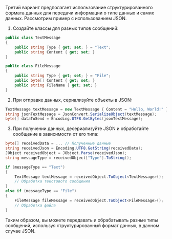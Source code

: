 Третий вариант предполагает использование структурированного формата данных для передачи информации о типе данных и самих данных. Рассмотрим пример с использованием JSON.

1. Создайте классы для разных типов сообщений:

```csharp
public class TextMessage
{
    public string Type { get; set; } = "Text";
    public string Content { get; set; }
}

public class FileMessage
{
    public string Type { get; set; } = "File";
    public byte[] Content { get; set; }
    public string FileName { get; set; }
}
```

2. При отправке данных, сериализуйте объекты в JSON:

```csharp
TextMessage textMessage = new TextMessage { Content = "Hello, World!" };
string jsonTextMessage = JsonConvert.SerializeObject(textMessage);
byte[] dataToSend = Encoding.UTF8.GetBytes(jsonTextMessage);
```

3. При получении данных, десериализуйте JSON и обработайте сообщение в зависимости от его типа:

```csharp
byte[] receivedData = ... // Полученные данные
string receivedJson = Encoding.UTF8.GetString(receivedData);
JObject receivedObject = JObject.Parse(receivedJson);
string messageType = receivedObject["Type"].ToString();

if (messageType == "Text")
{
    TextMessage textMessage = receivedObject.ToObject<TextMessage>();
    // Обработка текстового сообщения
}
else if (messageType == "File")
{
    FileMessage fileMessage = receivedObject.ToObject<FileMessage>();
    // Обработка файла
}
```

Таким образом, вы можете передавать и обрабатывать разные типы сообщений, используя структурированный формат данных, в данном случае JSON.